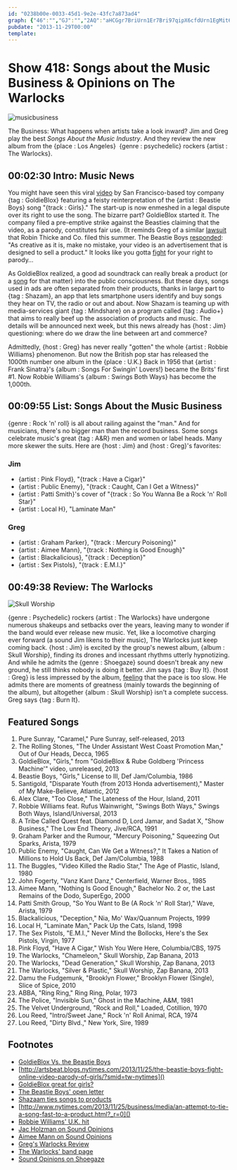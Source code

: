 ```yaml
---
id: "0238b00e-0033-45d1-9e2e-43fc7a873ad4"
graph: {"46":"","GJ":"","2AQ":"aHCGgr7BriUrn1Er7Bri97qipX6cfdUrn1EgMit697qipUrn1EUrn1EW32V7BHm1GgMit6"}
pubdate: "2013-11-29T00:00"
template: 
---
```






# Show 418: Songs about the Music Business & Opinions on The Warlocks

![musicbusiness](https://static.soundopinions.org/images/2013/musicbusiness.jpg)

The Business: What happens when artists take a look inward? Jim and Greg play the best *Songs About the Music Industry*. And they review the new album from the {place : Los Angeles}  {genre : psychedelic} rockers {artist : The Warlocks}.



## 00:02:30 Intro: Music News

You might have seen this viral [video](http://www.youtube.com/watch?v=D12UMVA7Ztw) by San Francisco-based toy company {tag : GoldieBlox} featuring a feisty reinterpretation of the  {artist : Beastie Boys} song "{track : Girls}." The start-up is now enmeshed in a legal dispute over its right to use the song. The bizarre part? GoldieBlox started it. The company filed a pre-emptive strike against the Beasties claiming that the video, as a parody, constitutes fair use. (It reminds Greg of a similar [lawsuit](http://marquee.blogs.cnn.com/2013/08/16/robin-thicke-pharell-and-t-i-sue-over-blurred-lines/) that Robin Thicke and Co. filed this summer. The Beastie Boys [responded](http://music-mix.ew.com/2013/11/25/beastie-boys-respond-to-goldieblox-lawsuit-with-open-letter/): "As creative as it is, make no mistake, your video is an advertisement that is designed to sell a product." It looks like you gotta [fight](http://www.youtube.com/watch?v=eBShN8qT4lk) for your right to parody…

As GoldieBlox realized, a good ad soundtrack can really break a product (or a [song](http://www.youtube.com/watch?v=BIOW9fLT9eY) for that matter) into the public consciousness. But these days, songs used in ads are often separated from their products, thanks in large part to {tag : Shazam}, an app that lets smartphone users identify and buy songs they hear on TV, the radio or out and about. Now Shazam is teaming up with media-services giant {tag : Mindshare} on a program called {tag : Audio+} that aims to really beef up the association of products and music. The details will be announced next week, but this news already has {host : Jim} questioning: where do we draw the line between art and commerce?

Admittedly, {host : Greg} has never really "gotten" the whole {artist : Robbie Williams} phenomenon. But now the British pop star has released the 1000th number one album in the {place : U.K.} Back in 1956 that {artist : Frank Sinatra}'s {album : Songs For Swingin' Lovers!} became the Brits' first #1. Now Robbie Williams's {album : Swings Both Ways} has become the 1,000th.



## 00:09:55 List: Songs About the Music Business

{genre : Rock 'n' roll} is all about railing against the "man." And for musicians, there's no bigger man than the record business. Some songs celebrate music's great {tag : A&R} men and women or label heads. Many more skewer the suits. Here are {host : Jim} and {host : Greg}'s favorites:


### Jim

- {artist : Pink Floyd}, "{track : Have a Cigar}"
- {artist : Public Enemy}, "{track : Caught, Can I Get a Witness}"
- {artist : Patti Smith}'s cover of  "{track : So You Wanna Be a Rock 'n' Roll Star}"
- {artist : Local H}, "Laminate Man"


### Greg

- {artist : Graham Parker}, "{track : Mercury Poisoning}"
- {artist : Aimee Mann}, "{track : Nothing is Good Enough}"
- {artist : Blackalicious}, "{track : Deception}"
- {artist : Sex Pistols}, "{track : E.M.I.}"



## 00:49:38 Review: The Warlocks

![Skull Worship](https://static.soundopinions.org/assets/418/2AQ0.jpg)

{genre : Psychedelic} rockers {artist : The Warlocks} have undergone numerous shakeups and setbacks over the years, leaving many to wonder if the band would ever release new music. Yet, like a locomotive charging ever forward (a sound Jim likens to their music), The Warlocks just keep coming back. {host : Jim} is excited by the group's newest album, {album : Skull Worship}, finding its drones and incessant rhythms utterly hypnotizing. And while he admits the {genre : Shoegaze} sound doesn't break any new ground, he still thinks nobody is doing it better. Jim says {tag : Buy It}. {host : Greg} is less impressed by the album, [feeling](http://articles.chicagotribune.com/2013-11-26/entertainment/chi-warlocks-album-review-20131126_1_bobby-hecksher-warlocks-guitars) that the pace is too slow. He admits there are moments of greatness (mainly towards the beginning of the album), but altogether {album : Skull Worship} isn't a complete success. Greg says {tag : Burn It}.



## Featured Songs

1. Pure Sunray, "Caramel," Pure Sunray, self-released, 2013
2. The Rolling Stones, "The Under Assistant West Coast Promotion Man," Out of Our Heads, Decca, 1965
3. GoldieBlox, "Girls," from "GoldieBlox & Rube Goldberg 'Princess Machine'" video, unreleased, 2013
4. Beastie Boys, "Girls," License to Ill, Def Jam/Columbia, 1986
5. Santigold, "Disparate Youth (from 2013 Honda advertisement)," Master of My Make-Believe, Atlantic, 2012
6. Alex Clare, "Too Close," The Lateness of the Hour, Island, 2011
7. Robbie Williams feat. Rufus Wainwright, "Swings Both Ways," Swings Both Ways, Island/Universal, 2013
8. A Tribe Called Quest feat. Diamond D, Lord Jamar, and Sadat X, "Show Business," The Low End Theory, Jive/RCA, 1991
9. Graham Parker and the Rumour, "Mercury Poisoning," Squeezing Out Sparks, Arista, 1979
10. Public Enemy, "Caught, Can We Get a Witness?," It Takes a Nation of Millions to Hold Us Back, Def Jam/Columbia, 1988
11. The Buggles, "Video Killed the Radio Star," The Age of Plastic, Island, 1980
12. John Fogerty, "Vanz Kant Danz," Centerfield, Warner Bros., 1985
13. Aimee Mann, "Nothing Is Good Enough," Bachelor No. 2 or, the Last Remains of the Dodo, SuperEgo, 2000
14. Patti Smith Group, "So You Want to Be (A Rock 'n' Roll Star)," Wave, Arista, 1979
15. Blackalicious, "Deception," Nia, Mo' Wax/Quannum Projects, 1999
16. Local H, "Laminate Man," Pack Up the Cats, Island, 1998
17. The Sex Pistols, "E.M.I.," Never Mind the Bollocks, Here's the Sex Pistols, Virgin, 1977
18. Pink Floyd, "Have A Cigar," Wish You Were Here, Columbia/CBS, 1975
19. The Warlocks, "Chameleon," Skull Worship, Zap Banana, 2013
20. The Warlocks, "Dead Generation," Skull Worship, Zap Banana, 2013
21. The Warlocks, "Silver & Plastic," Skull Worship, Zap Banana, 2013
22. Damu the Fudgemunk, "Brooklyn Flower," Brooklyn Flower (Single), Slice of Spice, 2010
23. ABBA, "Ring Ring," Ring Ring, Polar, 1973
24. The Police, "Invisible Sun," Ghost in the Machine, A&M, 1981
25. The Velvet Underground, "Rock and Roll," Loaded, Cotillion, 1970
26. Lou Reed, "Intro/Sweet Jane," Rock 'n' Roll Animal, RCA, 1974
27. Lou Reed, "Dirty Blvd.," New York, Sire, 1989



## Footnotes

- [GoldieBlox Vs. the Beastie Boys]()
- [http://artsbeat.blogs.nytimes.com/2013/11/25/the-beastie-boys-fight-online-video-parody-of-girls/?smid=tw-nytimes]()
- [GoldieBlox great for girls?](http://www.slate.com/blogs/xx_factor/2013/11/26/goldieblox_disrupting_the_pink_aisle_or_just_selling_toys.html)
- [The Beastie Boys' open letter](http://music-mix.ew.com/2013/11/25/beastie-boys-respond-to-goldieblox-lawsuit-with-open-letter/)
- [Shazaam ties songs to products]()
- [http://www.nytimes.com/2013/11/25/business/media/an-attempt-to-tie-a-song-fast-to-a-product.html?_r=0]()
- [Robbie Williams' U.K. hit](http://www.bbc.co.uk/news/entertainment-arts-25079172)
- [Jac Holzman on Sound Opinions](http://dev.soundopinions.org/show/275)
- [Aimee Mann on Sound Opinions](http://dev.soundopinions.org/show/372)
- [Greg's Warlocks Review](http://www.chicagotribune.com/entertainment/music/turnitup/chi-warlocks-album-review-20131126,0,3824099.column?track=rss)
- [The Warlocks' band page](http://www.thewarlocks.com/news.php)
- [Sound Opinions on Shoegaze](http://dev.soundopinions.org/show/371)